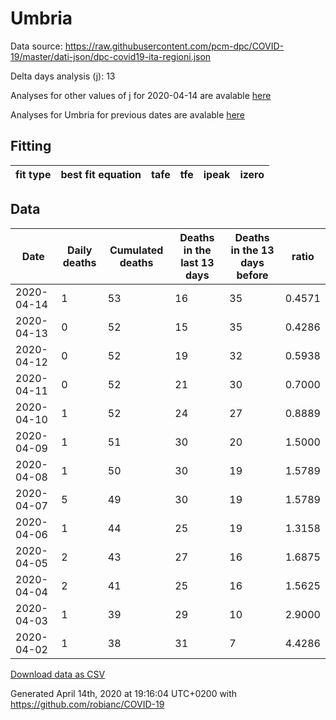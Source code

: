 # Umbria

Data source: https://raw.githubusercontent.com/pcm-dpc/COVID-19/master/dati-json/dpc-covid19-ita-regioni.json

Delta days analysis (j): 13

Analyses for other values of j for 2020-04-14 are avalable [here](../2020-04-14/README.md)

Analyses for Umbria for previous dates are avalable [here](../README.md)

## Fitting 
|fit type|best fit equation|tafe|tfe|ipeak|izero|
|-------|-----|--------|------|---|---|

## Data
|Date|Daily deaths|Cumulated deaths|Deaths in the last 13 days|Deaths in the 13 days before|ratio|
|----|----------|-----------|-------|--------------------|-----|
|2020-04-14|1|53|16|35|0.4571|
|2020-04-13|0|52|15|35|0.4286|
|2020-04-12|0|52|19|32|0.5938|
|2020-04-11|0|52|21|30|0.7000|
|2020-04-10|1|52|24|27|0.8889|
|2020-04-09|1|51|30|20|1.5000|
|2020-04-08|1|50|30|19|1.5789|
|2020-04-07|5|49|30|19|1.5789|
|2020-04-06|1|44|25|19|1.3158|
|2020-04-05|2|43|27|16|1.6875|
|2020-04-04|2|41|25|16|1.5625|
|2020-04-03|1|39|29|10|2.9000|
|2020-04-02|1|38|31|7|4.4286|

[Download data as CSV](COVID-19_umbria_j13_2020-04-14.csv)

Generated April 14th, 2020 at 19:16:04 UTC+0200 with https://github.com/robianc/COVID-19
